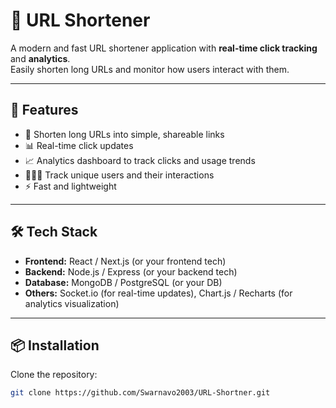 # 🔗 URL Shortener

A modern and fast URL shortener application with **real-time click tracking** and **analytics**.  
Easily shorten long URLs and monitor how users interact with them.

---

## 🚀 Features

- 🔗 Shorten long URLs into simple, shareable links
- 📊 Real-time click updates
- 📈 Analytics dashboard to track clicks and usage trends
- 🧑‍🤝‍🧑 Track unique users and their interactions
- ⚡ Fast and lightweight

---

## 🛠️ Tech Stack

- **Frontend:** React / Next.js (or your frontend tech)
- **Backend:** Node.js / Express (or your backend tech)
- **Database:** MongoDB / PostgreSQL (or your DB)
- **Others:** Socket.io (for real-time updates), Chart.js / Recharts (for analytics visualization)

---

## 📦 Installation

Clone the repository:

```bash
git clone https://github.com/Swarnavo2003/URL-Shortner.git
```
